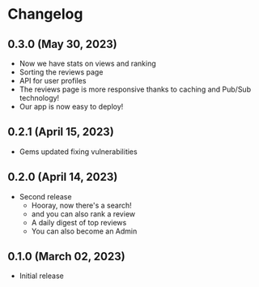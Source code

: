 # Changelog

## 0.3.0 (May 30, 2023)

* Now we have stats on views and ranking
* Sorting the reviews page
* API for user profiles
* The reviews page is more responsive thanks to caching and Pub/Sub technology!
* Our app is now easy to deploy!

## 0.2.1 (April 15, 2023)

* Gems updated fixing vulnerabilities

## 0.2.0 (April 14, 2023)

* Second release
  * Hooray, now there's a search!
  * and you can also rank a review
  * A daily digest of top reviews
  * You can also become an Admin
  
## 0.1.0 (March 02, 2023)

* Initial release
